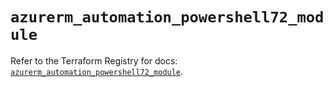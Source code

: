 # `azurerm_automation_powershell72_module`

Refer to the Terraform Registry for docs: [`azurerm_automation_powershell72_module`](https://registry.terraform.io/providers/hashicorp/azurerm/3.88.0/docs/resources/automation_powershell72_module).
